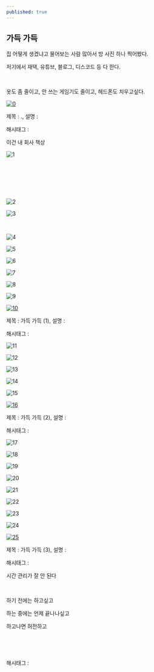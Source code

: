 ```yaml
---
published: true
---
```

## 가득 가득

집 어떻게 생겼냐고 물어보는 사람 많아서 방 사진 하나 찍어봤다.

저기에서 재택, 유튜브, 블로그, 디스코드 등 다 한다.

​

옷도 좀 줄이고, 안 쓰는 게임기도 줄이고, 헤드폰도 치우고싶다.

[![0](https://phinf.pstatic.net/image.nmv/blog_2022_11_21_1895/bf76d15e-693d-11ed-be03-505dac8c37f3_01.jpg)](/assets/img/222933593408/0.mp4)

제목 : ., 설명 : 

해시태그 : 

이건 내 회사 책상

![1](/assets/img/222933593408/1.png)

​

​

​

![2](/assets/img/222933593408/2.png)

![3](/assets/img/222933593408/3.png)

​

![4](/assets/img/222933593408/4.png)

![5](/assets/img/222933593408/5.png)

![6](/assets/img/222933593408/6.png)

![7](/assets/img/222933593408/7.png)

![8](/assets/img/222933593408/8.png)

![9](/assets/img/222933593408/9.png)

[![10](https://phinf.pstatic.net/image.nmv/blog_2022_11_20_1460/cb175aed-68b8-11ed-acf8-48df37ae3dc4_01.jpg)](/assets/img/222933593408/10.mp4)

제목 : 가득 가득 (1), 설명 : 

해시태그 : 

![11](/assets/img/222933593408/11.png)

![12](/assets/img/222933593408/12.png)

![13](/assets/img/222933593408/13.png)

![14](/assets/img/222933593408/14.png)

![15](/assets/img/222933593408/15.png)

[![16](https://phinf.pstatic.net/image.nmv/blog_2022_11_20_2765/cb17d01e-68b8-11ed-acf8-48df37ae3dc4_01.jpg)](/assets/img/222933593408/16.mp4)

제목 : 가득 가득 (2), 설명 : 

해시태그 : 

![17](/assets/img/222933593408/17.png)

![18](/assets/img/222933593408/18.png)

![19](/assets/img/222933593408/19.png)

![20](/assets/img/222933593408/20.png)

![21](/assets/img/222933593408/21.png)

![22](/assets/img/222933593408/22.png)

![23](/assets/img/222933593408/23.png)

![24](/assets/img/222933593408/24.png)

[![25](https://phinf.pstatic.net/image.nmv/blog_2022_11_20_33/cb1d4ee8-68b8-11ed-be03-505dac8c37f3_01.jpg)](/assets/img/222933593408/25.mp4)

제목 : 가득 가득 (3), 설명 : 

해시태그 : 

시간 관리가 잘 안 된다

​

하기 전에는 하고싶고

하는 중에는 언제 끝나나싶고

하고나면 허전하고

​

​

 해시태그 : 